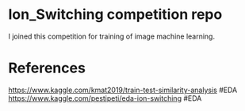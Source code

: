 # Ion_Switching competition repo  
I joined this competition for training of image machine learning.  

# References  
https://www.kaggle.com/kmat2019/train-test-similarity-analysis #EDA  
https://www.kaggle.com/pestipeti/eda-ion-switching #EDA  

